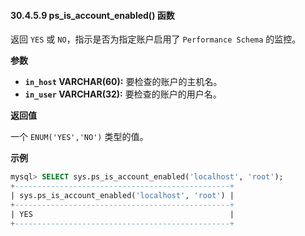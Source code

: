 #### 30.4.5.9 ps_is_account_enabled() 函数

返回 `YES` 或 `NO`，指示是否为指定账户启用了 `Performance Schema` 的监控。

**参数**

- **`in_host` VARCHAR(60):** 要检查的账户的主机名。  
- **`in_user` VARCHAR(32):** 要检查的账户的用户名。

**返回值**

一个 `ENUM('YES','NO')` 类型的值。

**示例**

```sql
mysql> SELECT sys.ps_is_account_enabled('localhost', 'root');
+------------------------------------------------+
| sys.ps_is_account_enabled('localhost', 'root') |
+------------------------------------------------+
| YES                                            |
+------------------------------------------------+
```

